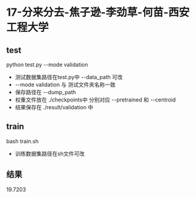 # 17-分来分去-焦子逊-李劲草-何苗-西安工程大学

## test
python test.py --mode validation

* 测试数据集路径在test.py中 --data_path 可改
* --mode validation 与 测试文件夹名称一致
* 保存路径在 --dump_path
* 权重文件放在 ./checkpoints中 分别对应 --pretrained 和 --centroid
* 结果保存在 ./result/validation 中

## train
bash train.sh

* 训练数据集路径在sh文件可改

## 结果
19.7203